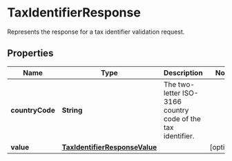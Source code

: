 

# TaxIdentifierResponse

Represents the response for a tax identifier validation request.

## Properties

| Name | Type | Description | Notes |
|------------ | ------------- | ------------- | -------------|
|**countryCode** | **String** | The two-letter ISO-3166 country code of the tax identifier. |  |
|**value** | [**TaxIdentifierResponseValue**](TaxIdentifierResponseValue.md) |  |  [optional] |



